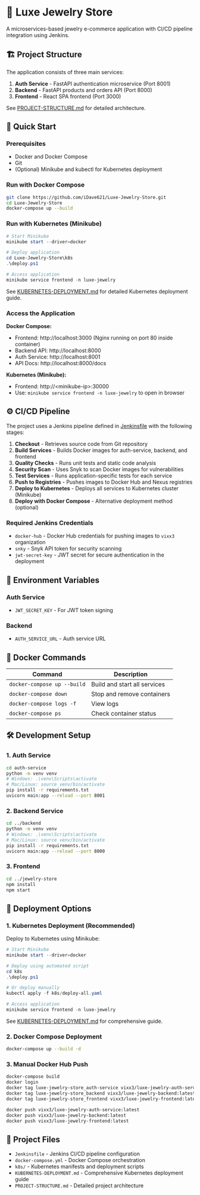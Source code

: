 # 💎 Luxe Jewelry Store

A microservices-based jewelry e-commerce application with CI/CD pipeline integration using Jenkins.

## 🏗️ Project Structure

The application consists of three main services:

1. **Auth Service** - FastAPI authentication microservice (Port 8001)
2. **Backend** - FastAPI products and orders API (Port 8000) 
3. **Frontend** - React SPA frontend (Port 3000)

See [PROJECT-STRUCTURE.md](./PROJECT-STRUCTURE.md) for detailed architecture.

## 🚀 Quick Start

### Prerequisites
- Docker and Docker Compose
- Git
- (Optional) Minikube and kubectl for Kubernetes deployment

### Run with Docker Compose
```bash
git clone https://github.com/iDave621/Luxe-Jewelry-Store.git
cd Luxe-Jewelry-Store
docker-compose up --build
```

### Run with Kubernetes (Minikube)
```powershell
# Start Minikube
minikube start --driver=docker

# Deploy application
cd Luxe-Jewelry-Store\k8s
.\deploy.ps1

# Access application
minikube service frontend -n luxe-jewelry
```

See [KUBERNETES-DEPLOYMENT.md](./KUBERNETES-DEPLOYMENT.md) for detailed Kubernetes deployment guide.

### Access the Application

**Docker Compose:**
- Frontend: http://localhost:3000 (Nginx running on port 80 inside container)
- Backend API: http://localhost:8000
- Auth Service: http://localhost:8001
- API Docs: http://localhost:8000/docs

**Kubernetes (Minikube):**
- Frontend: http://\<minikube-ip\>:30000
- Use: `minikube service frontend -n luxe-jewelry` to open in browser

## ⚙️ CI/CD Pipeline

The project uses a Jenkins pipeline defined in [Jenkinsfile](./Jenkinsfile) with the following stages:

1. **Checkout** - Retrieves source code from Git repository
2. **Build Services** - Builds Docker images for auth-service, backend, and frontend
3. **Quality Checks** - Runs unit tests and static code analysis
4. **Security Scan** - Uses Snyk to scan Docker images for vulnerabilities
5. **Test Services** - Runs application-specific tests for each service
6. **Push to Registries** - Pushes images to Docker Hub and Nexus registries
7. **Deploy to Kubernetes** - Deploys all services to Kubernetes cluster (Minikube)
8. **Deploy with Docker Compose** - Alternative deployment method (optional)

### Required Jenkins Credentials

- `docker-hub` - Docker Hub credentials for pushing images to `vixx3` organization
- `snky` - Snyk API token for security scanning
- `jwt-secret-key` - JWT secret for secure authentication in the deployment

## 🔧 Environment Variables

### Auth Service
- `JWT_SECRET_KEY` - For JWT token signing

### Backend
- `AUTH_SERVICE_URL` - Auth service URL

## 🐳 Docker Commands

| Command | Description |
|---------|-------------|
| `docker-compose up --build` | Build and start all services |
| `docker-compose down` | Stop and remove containers |
| `docker-compose logs -f` | View logs |
| `docker-compose ps` | Check container status |

## 🛠 Development Setup

### 1. Auth Service
```bash
cd auth-service
python -m venv venv
# Windows: .\venv\Scripts\activate
# Mac/Linux: source venv/bin/activate
pip install -r requirements.txt
uvicorn main:app --reload --port 8001
```

### 2. Backend Service
```bash
cd ../backend
python -m venv venv
# Windows: .\venv\Scripts\activate
# Mac/Linux: source venv/bin/activate
pip install -r requirements.txt
uvicorn main:app --reload --port 8000
```

### 3. Frontend
```bash
cd ../jewelry-store
npm install
npm start
```

## 🚀 Deployment Options

### 1. Kubernetes Deployment (Recommended)

Deploy to Kubernetes using Minikube:

```powershell
# Start Minikube
minikube start --driver=docker

# Deploy using automated script
cd k8s
.\deploy.ps1

# Or deploy manually
kubectl apply -f k8s/deploy-all.yaml

# Access application
minikube service frontend -n luxe-jewelry
```

See [KUBERNETES-DEPLOYMENT.md](./KUBERNETES-DEPLOYMENT.md) for comprehensive guide.

### 2. Docker Compose Deployment

```bash
docker-compose up --build -d
```

### 3. Manual Docker Hub Push

```bash
docker-compose build
docker login
docker tag luxe-jewelry-store_auth-service vixx3/luxe-jewelry-auth-service:latest
docker tag luxe-jewelry-store_backend vixx3/luxe-jewelry-backend:latest
docker tag luxe-jewelry-store_frontend vixx3/luxe-jewelry-frontend:latest

docker push vixx3/luxe-jewelry-auth-service:latest
docker push vixx3/luxe-jewelry-backend:latest
docker push vixx3/luxe-jewelry-frontend:latest
```

## 📁 Project Files

- `Jenkinsfile` - Jenkins CI/CD pipeline configuration
- `docker-compose.yml` - Docker Compose orchestration
- `k8s/` - Kubernetes manifests and deployment scripts
- `KUBERNETES-DEPLOYMENT.md` - Comprehensive Kubernetes deployment guide
- `PROJECT-STRUCTURE.md` - Detailed project architecture
